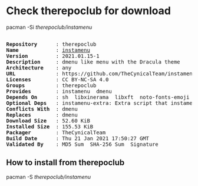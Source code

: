 # Check therepoclub for download

pacman -Si *therepoclub/instamenu*

<div class="highlight"><pre class="highlight"><text>
<b>Repository</b>      : therepoclub
<b>Name</b>            : <a href="../../x86_64/instamenu-2021.01.15-1-any.pkg.tar.zst">instamenu</a>
<b>Version</b>         : 2021.01.15-1
<b>Description</b>     : dmenu like menu with the Dracula theme
<b>Architecture</b>    : any
<b>URL</b>             : https://github.com/TheCynicalTeam/instamenu
<b>Licenses</b>        : CC BY-NC-SA 4.0
<b>Groups</b>          : therepoclub
<b>Provides</b>        : instamenu  dmenu
<b>Depends On</b>      : sh  libxinerama  libxft  noto-fonts-emoji  ttf-joypixels  siji  cantarell-fonts  nerd-fonts-fira-code  instamenu-schemas
<b>Optional Deps</b>   : instamenu-extra: Extra script that instamenu can use
<b>Conflicts With</b>  : dmenu
<b>Replaces</b>        : dmenu
<b>Download Size</b>   : 52.60 KiB
<b>Installed Size</b>  : 155.53 KiB
<b>Packager</b>        : TheCynicalTeam <wayne6324@gmail.com>
<b>Build Date</b>      : Thu 21 Jan 2021 17:50:27 GMT
<b>Validated By</b>    : MD5 Sum  SHA-256 Sum  Signature
</text></pre></div>

## How to install from therepoclub

pacman -S *therepoclub/instamenu*
